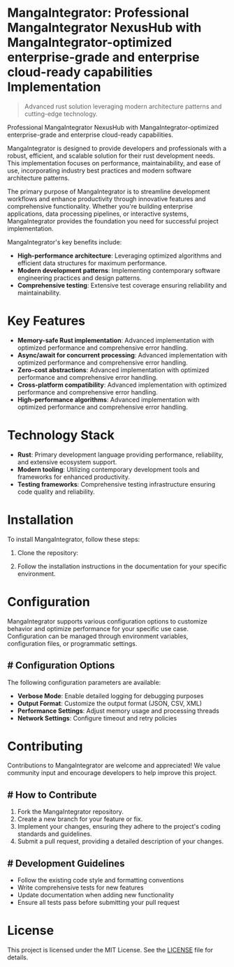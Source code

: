 <!-- fallback_MangaIntegrator_20251021170734_86905 -->

# MangaIntegrator: Professional MangaIntegrator NexusHub with MangaIntegrator-optimized enterprise-grade and enterprise cloud-ready capabilities Implementation
> Advanced rust solution leveraging modern architecture patterns and cutting-edge technology.

Professional MangaIntegrator NexusHub with MangaIntegrator-optimized enterprise-grade and enterprise cloud-ready capabilities.

MangaIntegrator is designed to provide developers and professionals with a robust, efficient, and scalable solution for their rust development needs. This implementation focuses on performance, maintainability, and ease of use, incorporating industry best practices and modern software architecture patterns.

The primary purpose of MangaIntegrator is to streamline development workflows and enhance productivity through innovative features and comprehensive functionality. Whether you're building enterprise applications, data processing pipelines, or interactive systems, MangaIntegrator provides the foundation you need for successful project implementation.

MangaIntegrator's key benefits include:

* **High-performance architecture**: Leveraging optimized algorithms and efficient data structures for maximum performance.
* **Modern development patterns**: Implementing contemporary software engineering practices and design patterns.
* **Comprehensive testing**: Extensive test coverage ensuring reliability and maintainability.

# Key Features

* **Memory-safe Rust implementation**: Advanced implementation with optimized performance and comprehensive error handling.
* **Async/await for concurrent processing**: Advanced implementation with optimized performance and comprehensive error handling.
* **Zero-cost abstractions**: Advanced implementation with optimized performance and comprehensive error handling.
* **Cross-platform compatibility**: Advanced implementation with optimized performance and comprehensive error handling.
* **High-performance algorithms**: Advanced implementation with optimized performance and comprehensive error handling.

# Technology Stack

* **Rust**: Primary development language providing performance, reliability, and extensive ecosystem support.
* **Modern tooling**: Utilizing contemporary development tools and frameworks for enhanced productivity.
* **Testing frameworks**: Comprehensive testing infrastructure ensuring code quality and reliability.

# Installation

To install MangaIntegrator, follow these steps:

1. Clone the repository:


2. Follow the installation instructions in the documentation for your specific environment.

# Configuration

MangaIntegrator supports various configuration options to customize behavior and optimize performance for your specific use case. Configuration can be managed through environment variables, configuration files, or programmatic settings.

## # Configuration Options

The following configuration parameters are available:

* **Verbose Mode**: Enable detailed logging for debugging purposes
* **Output Format**: Customize the output format (JSON, CSV, XML)
* **Performance Settings**: Adjust memory usage and processing threads
* **Network Settings**: Configure timeout and retry policies

# Contributing

Contributions to MangaIntegrator are welcome and appreciated! We value community input and encourage developers to help improve this project.

## # How to Contribute

1. Fork the MangaIntegrator repository.
2. Create a new branch for your feature or fix.
3. Implement your changes, ensuring they adhere to the project's coding standards and guidelines.
4. Submit a pull request, providing a detailed description of your changes.

## # Development Guidelines

* Follow the existing code style and formatting conventions
* Write comprehensive tests for new features
* Update documentation when adding new functionality
* Ensure all tests pass before submitting your pull request

# License

This project is licensed under the MIT License. See the [LICENSE](https://github.com/Hantan1080/MangaIntegrator/blob/main/LICENSE) file for details.
